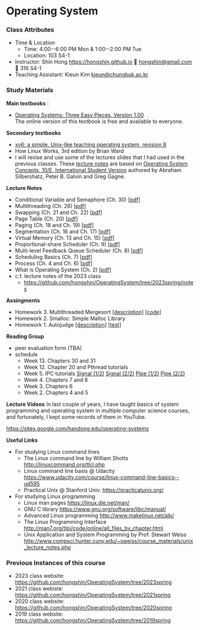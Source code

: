 # Operating System

### Class Attributes ###
* Time & Location
	- Time: 4:00--6:00 PM Mon & 1:00--2:00 PM Tue
	- Location: 103 S4-1
* Instructor: Shin Hong https://hongshin.github.io :e-mail: hongshin@gmail.com :door: 316 S4-1
* Teaching Assistant: Kieun Kim kieun@chungbuk.ac.kr

### Study Materials ###

**Main textbooks** :
* [Operating Systems: Three Easy Pieces, Version 1.00](http://pages.cs.wisc.edu/~remzi/OSTEP/)  
  The online version of this textbook is free and available to everyone.

**Secondary textbooks**
* [xv6: a simple, Unix-like teaching operating system, revision 8](https://pdos.csail.mit.edu/6.828/2014/xv6/book-rev8.pdf)
* How Linux Works, 3rd edition by Brian Ward 
* I will revise and use some of the lectures slides that I had used in the previous classes. These [lecture notes](https://github.com/hongshin/OperatingSystem/tree/2020spring) are based on [Operating System Concepts, 10/E, International Student Version](http://www.kyobobook.co.kr/product/detailViewEng.laf?ejkGb=ENG&mallGb=ENG&barcode=9781119586166) authored by Abraham Silbershatz, Peter B. Galvin and Greg Gagne. 

**Lecture Notes**
 - Conditional Variable and Semaphore (Ch. 30) [\[pdf\]](note/ch30-cv+semaphore.pdf)
 - Multithreading (Ch. 26) [\[pdf\]](note/ch26-multithreading.pdf)
 - Swapping (Ch. 21 and Ch. 22) [\[pdf\]](note/ch21+22-swapping.pdf)
 - Page Table (Ch. 20) [\[pdf\]](note/ch20-page+table.pdf)
 - Paging (Ch. 18 and Ch. 19) [\[pdf\]](note/ch18+19-paging.pdf)
 - Segmentation (Ch. 16 and Ch. 17) [\[pdf\]](note/ch16+17-segmentation.pdf)
 - Virtual Memory (Ch. 13 and Ch. 15) [\[pdf\]](note/ch13+15-vm.pdf)
 - Proportional-share Scheduler (Ch. 9) [\[pdf\]](note/ch9-propshare.pdf)
 - Multi-level Feedback Queue Scheduler (Ch. 8) [\[pdf\]](note/ch8-mlfq.pdf)
 - Scheduling Basics (Ch. 7) [\[pdf\]](note/ch7-scheduling.pdf)
 - Process (Ch. 4 and Ch. 6) [\[pdf\]](note/ch4+6-process.pdf)
 - What is Operating System (Ch. 2) [\[pdf\]](note/ch2-what+is+os.pdf)
 - c.f. lecture notes of the 2023 class
    * https://github.com/hongshin/OperatingSystem/tree/2023spring/notes

**Assingments**
 - Homework 3. Multithreaded Mergesort [\[description\]](assignments/homework3/homework3.pdf) [\[code\]](assignments/homework3)
 - Homework 2. Smalloc: Simple Malloc Library
 - Homework 1. Autojudge [\[description\]](assignments/homework1/homework1-r1.pdf) [\[test\]](assignments/homework1/example)


**Reading Group**
 * peer evaluation form (TBA)
 * schedule
	- Week 13. Chapters 30 and 31
 	- Week 12. Chapter 20 and Pthread tutorials
	- Week 5. IPC tutorials [Signal (1/2)](https://youtu.be/ODixeqqD-Kc) [Signal (2/2)](https://youtu.be/SDGDTNo3cUs) [Pipe (1/2)](https://youtu.be/8v1f6S4JTY0) [Pipe (2/2)](https://youtu.be/Lj_eBZCiIEo)
	- Week 4. Chapters 7 and 8
	- Week 3. Chapters 6
	- Week 2. Chapters 4 and 5

**Lecture Videos**
In last couple of years, I have taught basics of system programming and operating system in multiple computer science courses, and fortunately, I kept some records of them in YouTube. 

https://sites.google.com/handong.edu/operating-systems


**Useful Links**
- For studying Linux command lines
  - The Linux command line by William Shotts http://linuxcommand.org/tlcl.php
  - Linux command line basis @ Udacity https://www.udacity.com/course/linux-command-line-basics--ud595
  - Practical Unix @ Stanford Univ. https://practicalunix.org/
- For studying Linux programming
  - Linux man pages https://linux.die.net/man/
  - GNU C library https://www.gnu.org/software/libc/manual/
  - Advanced Linux programming http://www.makelinux.net/alp/
  - The Linux Programming Interface http://man7.org/tlpi/code/online/all_files_by_chapter.html
  - Unix Application and System Programming by Prof. Stewart Weiss  http://www.compsci.hunter.cuny.edu/~sweiss/course_materials/unix_lecture_notes.php

### Previous Instances of this course ###
* 2023 class website: https://github.com/hongshin/OperatingSystem/tree/2023spring
* 2021 class webiste: https://github.com/hongshin/OperatingSystem/tree/2021spring
* 2020 class website: https://github.com/hongshin/OperatingSystem/tree/2020spring
* 2019 class website: https://github.com/hongshin/OperatingSystem/tree/2019spring

